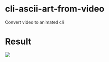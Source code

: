 # cli-ascii-art-from-video
Convert video to animated cli

# Result
![](https://github.com/framadhita4/cli-ascii-art-from-video/blob/main/gif/GIF.gif)
